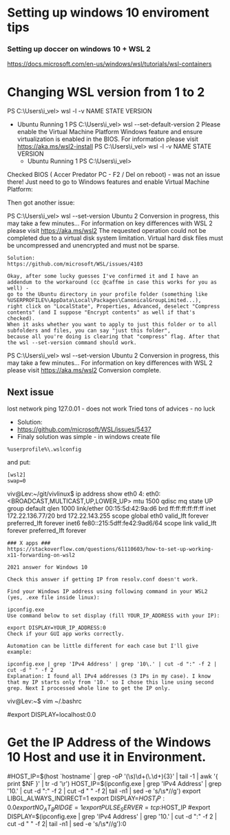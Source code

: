 # Setting up windows 10 enviroment tips

### Setting up doccer on windows 10 + WSL 2 ###
https://docs.microsoft.com/en-us/windows/wsl/tutorials/wsl-containers

# Changing WSL version from 1 to 2
PS C:\Users\i_vel> wsl -l -v
  NAME      STATE           VERSION

* Ubuntu    Running         1
  PS C:\Users\i_vel> wsl --set-default-version 2
  Please enable the Virtual Machine Platform Windows feature and ensure virtualization is enabled in the BIOS.
  For information please visit https://aka.ms/wsl2-install
  PS C:\Users\i_vel> wsl -l -v
    NAME      STATE           VERSION
    * Ubuntu    Running         1
  PS C:\Users\i_vel>

 Checked BIOS ( Accer Predator PC - F2 / Del on reboot) - was not an issue there!
 Just need to go to Windows features and enable Virtual Machine Platform:

Then got another issue:

PS C:\Users\i_vel> wsl --set-version Ubuntu 2
Conversion in progress, this may take a few minutes...
For information on key differences with WSL 2 please visit https://aka.ms/wsl2
The requested operation could not be completed due to a virtual disk system limitation.  Virtual hard disk files must be uncompressed and unencrypted and must not be sparse.

    Solution:
    https://github.com/microsoft/WSL/issues/4103

    Okay, after some lucky guesses I've confirmed it and I have an addendum to the workaround (cc @caffme in case this works for you as well) - 
    go to the Ubuntu directory in your profile folder (something like %USERPROFILE%\AppData\Local\Packages\CanonicalGroupLimited...), 
    right click on "LocalState", Properties, Advanced, deselect "Compress contents" (and I suppose "Encrypt contents" as well if that's checked). 
    When it asks whether you want to apply to just this folder or to all subfolders and files, you can say "just this folder", 
    because all you're doing is clearing that "compress" flag. After that the wsl --set-version command should work.
    
 PS C:\Users\i_vel> wsl --set-version Ubuntu 2
    Conversion in progress, this may take a few minutes...
    For information on key differences with WSL 2 please visit https://aka.ms/wsl2
    Conversion complete.

## Next issue ##
   lost network 
ping 127.0.01 - does not work
Tried tons of advices - no luck
* Solution:
* https://github.com/microsoft/WSL/issues/5437
* Finaly solution was simple - in windows create file 
```
%userprofile%\.wslconfig
```
and put:
```
[wsl2]
swap=0
```
viv@Lev:~/git/vivlinux$ ip address show eth0
4: eth0: <BROADCAST,MULTICAST,UP,LOWER_UP> mtu 1500 qdisc mq state UP group default qlen 1000
    link/ether 00:15:5d:42:9a:d6 brd ff:ff:ff:ff:ff:ff
    inet 172.22.136.77/20 brd 172.22.143.255 scope global eth0
       valid_lft forever preferred_lft forever
    inet6 fe80::215:5dff:fe42:9ad6/64 scope link
       valid_lft forever preferred_lft forever
```
### X apps ###
https://stackoverflow.com/questions/61110603/how-to-set-up-working-x11-forwarding-on-wsl2

2021 answer for Windows 10

Check this answer if getting IP from resolv.conf doesn't work.

Find your Windows IP address using following command in your WSL2 (yes, .exe file inside linux):

ipconfig.exe 
Use command below to set display (fill YOUR_IP_ADDRESS with your IP):

export DISPLAY=YOUR_IP_ADDRESS:0
Check if your GUI app works correctly.

Automation can be little different for each case but I'll give example:

ipconfig.exe | grep 'IPv4 Address' | grep '10\.' | cut -d ":" -f 2 | cut -d " " -f 2 
Explanation: I found all IPv4 addresses (3 IPs in my case). I know that my IP starts only from '10.' so I chose this line using second grep. Next I processed whole line to get the IP only.
```
viv@Lev:~$ vim ~/.bashrc

#export DISPLAY=localhost:0.0
# Get the IP Address of the Windows 10 Host and use it in Environment.
#HOST_IP=$(host `hostname` | grep -oP '(\s)\d+(\.\d+){3}' | tail -1 | awk '{ print $NF }' | tr -d '\r')
HOST_IP=$(ipconfig.exe | grep 'IPv4 Address' | grep '10\.' | cut -d ":" -f 2 | cut -d " " -f 2| tail -n1 | sed -e 's/\s*//g')
export LIBGL_ALWAYS_INDIRECT=1
export DISPLAY=$HOST_IP:0.0
export NO_AT_BRIDGE=1
export PULSE_SERVER=tcp:$HOST_IP
#export DISPLAY=$(ipconfig.exe | grep 'IPv4 Address' | grep '10\.' | cut -d ":" -f 2 | cut -d " " -f 2| tail -n1 | sed -e 's/\s*//g'):0
```



